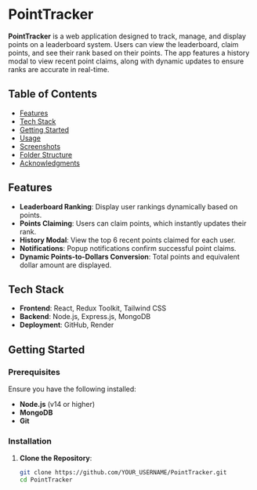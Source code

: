# PointTracker

**PointTracker** is a web application designed to track, manage, and display points on a leaderboard system. Users can view the leaderboard, claim points, and see their rank based on their points. The app features a history modal to view recent point claims, along with dynamic updates to ensure ranks are accurate in real-time.

## Table of Contents

- [Features](#features)
- [Tech Stack](#tech-stack)
- [Getting Started](#getting-started)
- [Usage](#usage)
- [Screenshots](#screenshots)
- [Folder Structure](#folder-structure)
- [Acknowledgments](#acknowledgments)

## Features

- **Leaderboard Ranking**: Display user rankings dynamically based on points.
- **Points Claiming**: Users can claim points, which instantly updates their rank.
- **History Modal**: View the top 6 recent points claimed for each user.
- **Notifications**: Popup notifications confirm successful point claims.
- **Dynamic Points-to-Dollars Conversion**: Total points and equivalent dollar amount are displayed.

## Tech Stack

- **Frontend**: React, Redux Toolkit, Tailwind CSS
- **Backend**: Node.js, Express.js, MongoDB
- **Deployment**: GitHub, Render

## Getting Started

### Prerequisites

Ensure you have the following installed:

- **Node.js** (v14 or higher)
- **MongoDB**
- **Git**

### Installation

1. **Clone the Repository**:
   ```bash
   git clone https://github.com/YOUR_USERNAME/PointTracker.git
   cd PointTracker

 
 
